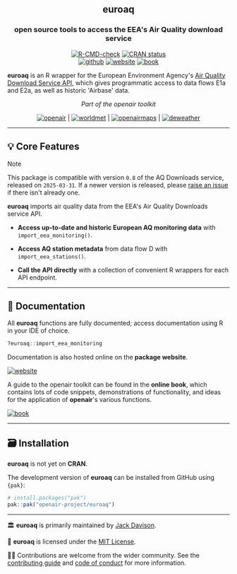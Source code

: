 
<div align="center">

## **euroaq**
### open source tools to access the EEA's Air Quality download service

<!-- badges: start -->
[![R-CMD-check](https://github.com/openair-project/euroaq/actions/workflows/R-CMD-check.yaml/badge.svg)](https://github.com/openair-project/euroaq/actions/workflows/R-CMD-check.yaml)
[![CRAN status](https://www.r-pkg.org/badges/version/euroaq)](https://CRAN.R-project.org/package=euroaq)
<br>
[![github](https://img.shields.io/badge/CODE-github-black?logo=github)](https://github.com/openair-project/euroaq)
[![website](https://img.shields.io/badge/DOCS-website-black)](https://openair-project.github.io/euroaq/)
[![book](https://img.shields.io/badge/DOCS-book-black)](https://openair-project.github.io/book/)
<!-- badges: end -->

</div>

**euroaq** is an R wrapper for the European Environment Agency's [Air Quality Download Service API](https://eeadmz1-downloads-webapp.azurewebsites.net/), which gives programmatic access to data flows E1a and E2a, as well as historic 'Airbase' data.

<div align="center">

*Part of the openair toolkit*

[![openair](https://img.shields.io/badge/openair_core-06D6A0?style=flat-square)](https://openair-project.github.io/openair/) | 
[![worldmet](https://img.shields.io/badge/worldmet-26547C?style=flat-square)](https://openair-project.github.io/worldmet/) | 
[![openairmaps](https://img.shields.io/badge/openairmaps-FFD166?style=flat-square)](https://openair-project.github.io/openairmaps/) | 
[![deweather](https://img.shields.io/badge/deweather-EF476F?style=flat-square)](https://openair-project.github.io/deweather/)

</div>

<hr>

## 💡 Core Features

> [!NOTE]  
> This package is compatible with version `0.8` of the AQ Downloads service, released on `2025-03-31`. If a newer version is released, please [raise an issue](https://github.com/openair-project/euroaq/issues) if there isn't already one.

**euroaq** imports air quality data from the EEA's Air Quality Downloads service API.

- **Access up-to-date and historic European AQ monitoring data** with `import_eea_monitoring()`.

- **Access AQ station metadata** from data flow D with `import_eea_stations()`.

- **Call the API directly** with a collection of convenient R wrappers for each API endpoint.

<hr>

## 📖 Documentation

All **euroaq** functions are fully documented; access documentation using R in your IDE of choice.

```r
?euroaq::import_eea_monitoring
```

Documentation is also hosted online on the **package website**.

[![website](https://img.shields.io/badge/website-documentation-blue)](https://openair-project.github.io/euroaq/)

A guide to the openair toolkit can be found in the **online book**, which contains lots of code snippets, demonstrations of functionality, and ideas for the application of **openair**'s various functions.

[![book](https://img.shields.io/badge/book-code_demos_and_ideas-blue)](https://openair-project.github.io/book/)

<hr>

## 🗃️ Installation

**euroaq** is not yet on **CRAN**.

The development version of **euroaq** can be installed from GitHub using `{pak}`:

``` r
# install.packages("pak")
pak::pak("openair-project/euroaq")
```

<hr>

🏛️ **euroaq** is primarily maintained by [Jack Davison](https://github.com/jack-davison).

📃 **euroaq** is licensed under the [MIT License](https://openair-project.github.io/euroaq/LICENSE.html).

🧑‍💻 Contributions are welcome from the wider community. See the [contributing guide](https://openair-project.github.io/euroaq/CONTRIBUTING.html) and [code of conduct](https://openair-project.github.io/euroaq/CODE_OF_CONDUCT.html) for more information.

